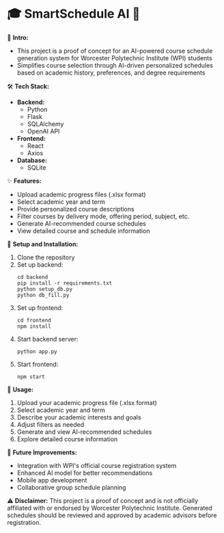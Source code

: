 # 🎓 SmartSchedule AI 🤖

👋 **Intro:**
- This project is a proof of concept for an AI-powered course schedule generation system for Worcester Polytechnic Institute (WPI) students
- Simplifies course selection through AI-driven personalized schedules based on academic history, preferences, and degree requirements

🛠️ **Tech Stack:**
- **Backend:**
  - Python
  - Flask
  - SQLAlchemy
  - OpenAI API
- **Frontend:**
  - React
  - Axios
- **Database:**
  - SQLite

✨ **Features:**
- Upload academic progress files (.xlsx format)
- Select academic year and term
- Provide personalized course descriptions
- Filter courses by delivery mode, offering period, subject, etc.
- Generate AI-recommended course schedules
- View detailed course and schedule information

🚦 **Setup and Installation:**
1. Clone the repository
2. Set up backend:
   ```
   cd backend
   pip install -r requirements.txt
   python setup_db.py
   python db_fill.py
   ```
3. Set up frontend:
   ```
   cd frontend
   npm install
   ```
4. Start backend server:
   ```
   python app.py
   ```
5. Start frontend:
   ```
   npm start
   ```
📝 **Usage:**
1. Upload your academic progress file (.xlsx format)
2. Select academic year and term
3. Describe your academic interests and goals
4. Adjust filters as needed
5. Generate and view AI-recommended schedules
6. Explore detailed course information

🔮 **Future Improvements:**
- Integration with WPI's official course registration system
- Enhanced AI model for better recommendations
- Mobile app development
- Collaborative group schedule planning

⚠️ **Disclaimer:**
This project is a proof of concept and is not officially affiliated with or endorsed by Worcester Polytechnic Institute. Generated schedules should be reviewed and approved by academic advisors before registration.
